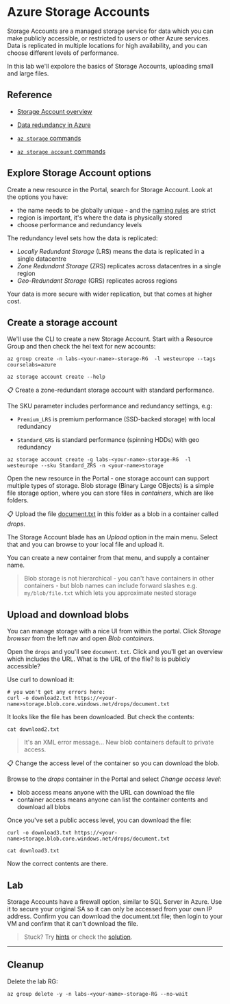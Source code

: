 # Azure Storage Accounts

Storage Accounts are a managed storage service for data which you can make publicly accessible, or restricted to users or other Azure services. Data is replicated in multiple locations for high availability, and you can choose different levels of performance.

In this lab we'll expolore the basics of Storage Accounts, uploading small and large files.

## Reference

- [Storage Account overview](https://docs.microsoft.com/en-gb/azure/storage/common/storage-account-overview)

- [Data redundancy in Azure](https://docs.microsoft.com/en-gb/azure/storage/common/storage-redundancy?toc=%2Fazure%2Fstorage%2Fblobs%2Ftoc.json)

- [`az storage` commands](https://docs.microsoft.com/en-us/cli/azure/storage?view=azure-cli-latest)

- [`az storage account` commands](https://docs.microsoft.com/en-us/cli/azure/storage/account?view=azure-cli-latest)


## Explore Storage Account options

Create a new resource in the Portal, search for Storage Account. Look at the options you have:

- the name needs to be globally unique - and the [naming rules](https://docs.microsoft.com/en-us/azure/azure-resource-manager/management/resource-name-rules#microsoftstorage) are strict
- region is important, it's where the data is physically stored
- choose performance and redundancy levels

The redundancy level sets how the data is replicated:

- _Locally Redundant Storage_ (LRS) means the data is replicated in a single datacentre
- _Zone Redundant Storage_ (ZRS) replicates across datacentres in a single region
- _Geo-Redundant Storage_ (GRS) replicates across regions

Your data is more secure with wider replication, but that comes at higher cost.

## Create a storage account

We'll use the CLI to create a new Storage Account. Start with a Resource Group and then check the hel text for new accounts:

```
az group create -n labs-<your-name>-storage-RG  -l westeurope --tags courselabs=azure

az storage account create --help
```

📋 Create a zone-redundant storage account with standard performance.


The SKU parameter includes performance and redundancy settings, e.g:

- `Premium_LRS` is premium performance (SSD-backed storage) with local redundancy

- `Standard_GRS` is standard performance (spinning HDDs) with geo redundancy

```
az storage account create -g labs-<your-name>-storage-RG  -l westeurope --sku Standard_ZRS -n <your-name>storage
```

Open the new resource in the Portal - one storage account can support multiple types of storage. Blob storage (Binary Large OBjects) is a simple file storage option, where you can store files in _containers_, which are like folders.

📋 Upload the file [document.txt](/labs/storage/document.txt) in this folder as a blob in a container called _drops_.

The Storage Account blade has an _Upload_ option in the main menu. Select that and you can browse to your local file and upload it.

You can create a new container from that menu, and supply a container name.


> Blob storage is not hierarchical - you can't have containers in other containers - but blob names can include forward slashes e.g. `my/blob/file.txt` which lets you approximate nested storage

## Upload and download blobs

You can manage storage with a nice UI from within the portal. Click _Storage browser_ from the left nav and open _Blob containers_.

Open the `drops` and you'll see `document.txt`. Click and you'll get an overview which includes the URL. What is the URL of the file? Is is publicly accessible?

Use curl to download it:

```
# you won't get any errors here:
curl -o download2.txt https://<your-name>storage.blob.core.windows.net/drops/document.txt
```

It looks like the file has been downloaded. But check the contents:

```
cat download2.txt
```

> It's an XML error message... New blob containers default to private access. 

📋 Change the access level of the container so you can download the blob.

Browse to the _drops_ container in the Portal and select _Change access level_:

- blob access means anyone with the URL can download the file
- container access means anyone can list the container contents and download all blobs

Once you've set a public access level, you can download the file:

```
curl -o download3.txt https://<your-name>storage.blob.core.windows.net/drops/document.txt

cat download3.txt
```

Now the correct contents are there.


## Lab

Storage Accounts have a firewall option, similar to SQL Server in Azure. Use it to secure your original SA so it can only  be accessed from your own IP address. Confirm you can download the document.txt file; then login to your VM and confirm that it can't download the file.

> Stuck? Try [hints](hints.md) or check the [solution](solution.md).

___

## Cleanup

Delete the lab RG:

```
az group delete -y -n labs-<your-name>-storage-RG --no-wait
```
